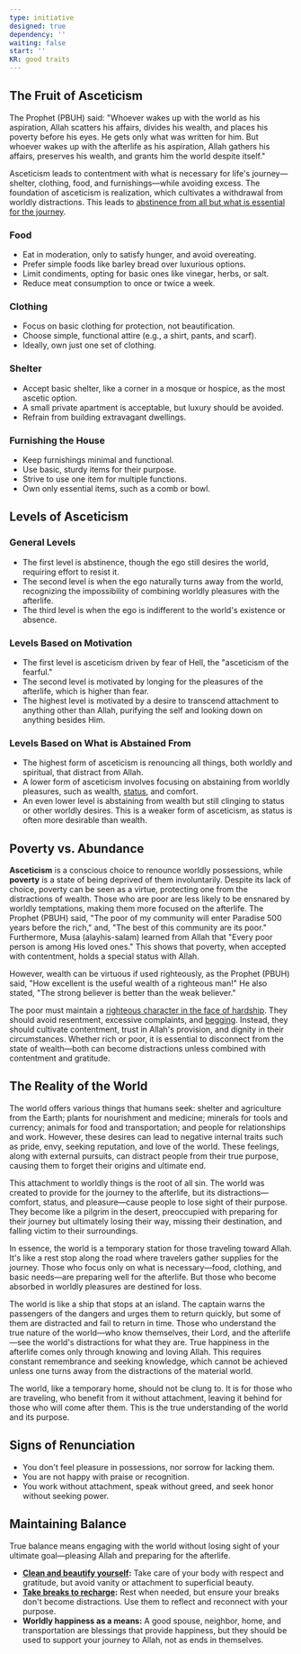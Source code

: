 ```yaml
---
type: initiative
designed: true
dependency: ''
waiting: false
start: ''
KR: good traits
---
```


## The Fruit of Asceticism

The Prophet (PBUH) said: "Whoever wakes up with the world as his aspiration, Allah scatters his affairs, divides his wealth, and places his poverty before his eyes. He gets only what was written for him. But whoever wakes up with the afterlife as his aspiration, Allah gathers his affairs, preserves his wealth, and grants him the world despite itself."

Asceticism leads to contentment with what is necessary for life's journey—shelter, clothing, food, and furnishings—while avoiding excess. The foundation of asceticism is realization, which cultivates a withdrawal from worldly distractions. This leads to [abstinence from all but what is essential for the journey](docs/sidebar1/Processes/Avoid%20indulging%20on%20the%20lawful.md).

### Food

* Eat in moderation, only to satisfy hunger, and avoid overeating.
* Prefer simple foods like barley bread over luxurious options.
* Limit condiments, opting for basic ones like vinegar, herbs, or salt.
* Reduce meat consumption to once or twice a week.

### Clothing

* Focus on basic clothing for protection, not beautification.
* Choose simple, functional attire (e.g., a shirt, pants, and scarf).
* Ideally, own just one set of clothing.

### Shelter

* Accept basic shelter, like a corner in a mosque or hospice, as the most ascetic option.
* A small private apartment is acceptable, but luxury should be avoided.
* Refrain from building extravagant dwellings.

### Furnishing the House

* Keep furnishings minimal and functional.
* Use basic, sturdy items for their purpose.
* Strive to use one item for multiple functions.
* Own only essential items, such as a comb or bowl.

## Levels of Asceticism

### General Levels

* The first level is abstinence, though the ego still desires the world, requiring effort to resist it.
* The second level is when the ego naturally turns away from the world, recognizing the impossibility of combining worldly pleasures with the afterlife.
* The third level is when the ego is indifferent to the world's existence or absence.

### Levels Based on Motivation

* The first level is asceticism driven by fear of Hell, the "asceticism of the fearful."
* The second level is motivated by longing for the pleasures of the afterlife, which is higher than fear.
* The highest level is motivated by a desire to transcend attachment to anything other than Allah, purifying the self and looking down on anything besides Him.

### Levels Based on What is Abstained From

* The highest form of asceticism is renouncing all things, both worldly and spiritual, that distract from Allah.
* A lower form of asceticism involves focusing on abstaining from worldly pleasures, such as wealth, [status](docs/sidebar1/Processes/Hide%20your%20good%20deeds.md), and comfort.
* An even lower level is abstaining from wealth but still clinging to status or other worldly desires. This is a weaker form of asceticism, as status is often more desirable than wealth.

## Poverty vs. Abundance

**Asceticism** is a conscious choice to renounce worldly possessions, while **poverty** is a state of being deprived of them involuntarily. Despite its lack of choice, poverty can be seen as a virtue, protecting one from the distractions of wealth. Those who are poor are less likely to be ensnared by worldly temptations, making them more focused on the afterlife. The Prophet (PBUH) said, "The poor of my community will enter Paradise 500 years before the rich," and, "The best of this community are its poor." Furthermore, Musa (alayhis-salam) learned from Allah that "Every poor person is among His loved ones." This shows that poverty, when accepted with contentment, holds a special status with Allah.

However, wealth can be virtuous if used righteously, as the Prophet (PBUH) said, "How excellent is the useful wealth of a righteous man!" He also stated, "The strong believer is better than the weak believer."

The poor must maintain a [righteous character in the face of hardship](docs/sidebar1/Processes/Attitude%20in%20affliction.md). They should avoid resentment, excessive complaints, and [begging](docs/sidebar1/Processes/Don't%20ask%20for%20help%20or%20money.md). Instead, they should cultivate contentment, trust in Allah's provision, and dignity in their circumstances. Whether rich or poor, it is essential to disconnect from the state of wealth—both can become distractions unless combined with contentment and gratitude.

## The Reality of the World

The world offers various things that humans seek: shelter and agriculture from the Earth; plants for nourishment and medicine; minerals for tools and currency; animals for food and transportation; and people for relationships and work. However, these desires can lead to negative internal traits such as pride, envy, seeking reputation, and love of the world. These feelings, along with external pursuits, can distract people from their true purpose, causing them to forget their origins and ultimate end.

This attachment to worldly things is the root of all sin. The world was created to provide for the journey to the afterlife, but its distractions—comfort, status, and pleasure—cause people to lose sight of their purpose. They become like a pilgrim in the desert, preoccupied with preparing for their journey but ultimately losing their way, missing their destination, and falling victim to their surroundings.

In essence, the world is a temporary station for those traveling toward Allah. It's like a rest stop along the road where travelers gather supplies for the journey. Those who focus only on what is necessary—food, clothing, and basic needs—are preparing well for the afterlife. But those who become absorbed in worldly pleasures are destined for loss.

The world is like a ship that stops at an island. The captain warns the passengers of the dangers and urges them to return quickly, but some of them are distracted and fail to return in time. Those who understand the true nature of the world—who know themselves, their Lord, and the afterlife—see the world's distractions for what they are. True happiness in the afterlife comes only through knowing and loving Allah. This requires constant remembrance and seeking knowledge, which cannot be achieved unless one turns away from the distractions of the material world.

The world, like a temporary home, should not be clung to. It is for those who are traveling, who benefit from it without attachment, leaving it behind for those who will come after them. This is the true understanding of the world and its purpose.

## Signs of Renunciation

* You don't feel pleasure in possessions, nor sorrow for lacking them.
* You are not happy with praise or recognition.
* You work without attachment, speak without greed, and seek honor without seeking power.

## Maintaining Balance

True balance means engaging with the world without losing sight of your ultimate goal—pleasing Allah and preparing for the afterlife.

* **[Clean and beautify yourself](docs/sidebar1/Processes/Clean%20and%20beautify%20yourself.md):** Take care of your body with respect and gratitude, but avoid vanity or attachment to superficial beauty.
* **[Take breaks to recharge](docs/sidebar1/Processes/Take%20breaks%20to%20recharge.md):** Rest when needed, but ensure your breaks don't become distractions. Use them to reflect and reconnect with your purpose.
* **Worldly happiness as a means:** A good spouse, neighbor, home, and transportation are blessings that provide happiness, but they should be used to support your journey to Allah, not as ends in themselves.
